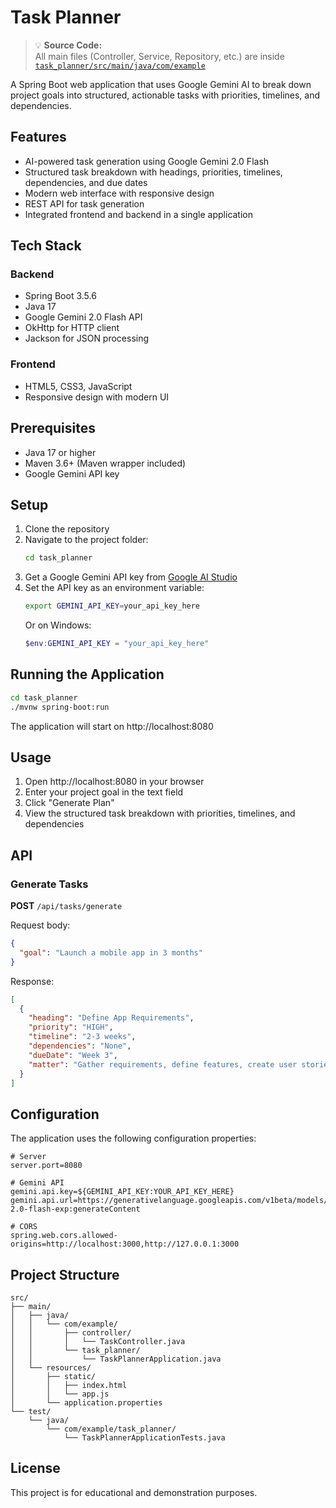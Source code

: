 
# Task Planner

> 💡 **Source Code:**  
> All main files (Controller, Service, Repository, etc.) are inside  
> [`task_planner/src/main/java/com/example`](https://github.com/SrikarGoli/Smart-task-planner/tree/main/task_planner/src/main/java/com/example)



A Spring Boot web application that uses Google Gemini AI to break down project goals into structured, actionable tasks with priorities, timelines, and dependencies.

## Features

- AI-powered task generation using Google Gemini 2.0 Flash
- Structured task breakdown with headings, priorities, timelines, dependencies, and due dates
- Modern web interface with responsive design
- REST API for task generation
- Integrated frontend and backend in a single application

## Tech Stack

### Backend
- Spring Boot 3.5.6
- Java 17
- Google Gemini 2.0 Flash API
- OkHttp for HTTP client
- Jackson for JSON processing

### Frontend
- HTML5, CSS3, JavaScript
- Responsive design with modern UI

## Prerequisites

- Java 17 or higher
- Maven 3.6+ (Maven wrapper included)
- Google Gemini API key

## Setup

1. Clone the repository
2. Navigate to the project folder:
   ```bash
   cd task_planner
   ```
3. Get a Google Gemini API key from [Google AI Studio](https://makersuite.google.com/app/apikey)
4. Set the API key as an environment variable:
   ```bash
   export GEMINI_API_KEY=your_api_key_here
   ```
   Or on Windows:
   ```powershell
   $env:GEMINI_API_KEY = "your_api_key_here"
   ```

## Running the Application

```bash
cd task_planner
./mvnw spring-boot:run
```

The application will start on http://localhost:8080

## Usage

1. Open http://localhost:8080 in your browser
2. Enter your project goal in the text field
3. Click "Generate Plan"
4. View the structured task breakdown with priorities, timelines, and dependencies

## API

### Generate Tasks
**POST** `/api/tasks/generate`

Request body:
```json
{
  "goal": "Launch a mobile app in 3 months"
}
```

Response:
```json
[
  {
    "heading": "Define App Requirements",
    "priority": "HIGH",
    "timeline": "2-3 weeks",
    "dependencies": "None",
    "dueDate": "Week 3",
    "matter": "Gather requirements, define features, create user stories..."
  }
]
```

## Configuration

The application uses the following configuration properties:

```properties
# Server
server.port=8080

# Gemini API
gemini.api.key=${GEMINI_API_KEY:YOUR_API_KEY_HERE}
gemini.api.url=https://generativelanguage.googleapis.com/v1beta/models/gemini-2.0-flash-exp:generateContent

# CORS
spring.web.cors.allowed-origins=http://localhost:3000,http://127.0.0.1:3000
```

## Project Structure

```
src/
├── main/
│   ├── java/
│   │   └── com/example/
│   │       ├── controller/
│   │       │   └── TaskController.java
│   │       └── task_planner/
│   │           └── TaskPlannerApplication.java
│   └── resources/
│       ├── static/
│       │   ├── index.html
│       │   └── app.js
│       └── application.properties
└── test/
    └── java/
        └── com/example/task_planner/
            └── TaskPlannerApplicationTests.java
```

## License

This project is for educational and demonstration purposes.
